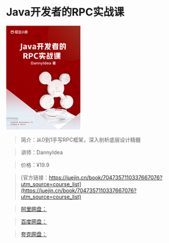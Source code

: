# Java开发者的RPC实战课

![img](../../assets/4ee3a08e1a624e8d860c7173c9c6a204~tplv-k3u1fbpfcp-no-mark_280_280_200_280.png)

> 简介：从0到1手写RPC框架，深入剖析底层设计精髓

> 讲师：DannyIdea

> 价格：¥19.9

> [官方链接：https://juejin.cn/book/7047357110337667076?utm_source=course_list](https://juejin.cn/book/7047357110337667076?utm_source=course_list)

> [阿里网盘：]()

> [百度网盘：]()

> [夸克网盘：]()
